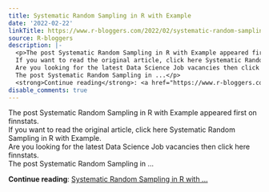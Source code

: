 ```yaml
---
title: Systematic Random Sampling in R with Example
date: '2022-02-22'
linkTitle: https://www.r-bloggers.com/2022/02/systematic-random-sampling-in-r-with-example/
source: R-bloggers
description: |-
  <p>The post Systematic Random Sampling in R with Example appeared first on finnstats.<br />
  If you want to read the original article, click here Systematic Random Sampling in R with Example.<br />
  Are you looking for the latest Data Science Job vacancies then click here finnstats.<br />
  The post Systematic Random Sampling in ...</p>
  <strong>Continue reading</strong>: <a href="https://www.r-bloggers.com/2022/02/systematic-random-sampling-in-r-with-example/">Systematic Random Sampling in R with ...
disable_comments: true
---
```

<p>The post Systematic Random Sampling in R with Example appeared first on finnstats.<br />
If you want to read the original article, click here Systematic Random Sampling in R with Example.<br />
Are you looking for the latest Data Science Job vacancies then click here finnstats.<br />
The post Systematic Random Sampling in ...</p>
<strong>Continue reading</strong>: <a href="https://www.r-bloggers.com/2022/02/systematic-random-sampling-in-r-with-example/">Systematic Random Sampling in R with ...